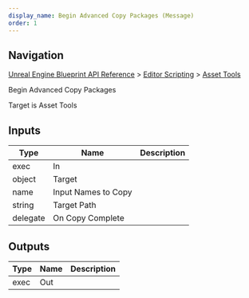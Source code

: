 ```yaml
---
display_name: Begin Advanced Copy Packages (Message)
order: 1
---
```

## Navigation

[Unreal Engine Blueprint API Reference](https://dev.epicgames.com/documentation/en-us/unreal-engine/BlueprintAPI) > [Editor Scripting](https://dev.epicgames.com/documentation/en-us/unreal-engine/BlueprintAPI/EditorScripting) > [Asset Tools](https://dev.epicgames.com/documentation/en-us/unreal-engine/BlueprintAPI/EditorScripting/AssetTools)

Begin Advanced Copy Packages

Target is Asset Tools

## Inputs

| Type | Name | Description |
| --- | --- | --- |
| exec | In |  |
| object | Target |  |
| name | Input Names to Copy |  |
| string | Target Path |  |
| delegate | On Copy Complete |  |

## Outputs

| Type | Name | Description |
| --- | --- | --- |
| exec | Out |  |
